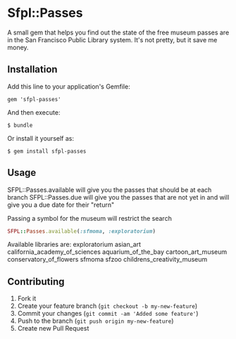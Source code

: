 # Sfpl::Passes

A small gem that helps you find out the state of the free museum passes are in the San Francisco Public Library system. It's not pretty, but it save me money.

## Installation

Add this line to your application's Gemfile:

    gem 'sfpl-passes'

And then execute:

    $ bundle

Or install it yourself as:

    $ gem install sfpl-passes

## Usage

SFPL::Passes.available will give you the passes that should be at each branch
SFPL::Passes.due will give you the passes that are not yet in and will give you a due date for their "return"

Passing a symbol for the museum will restrict the search

```ruby
SFPL::Passes.available(:sfmoma, :exploratorium)
```

Available libraries are:
        exploratorium
        asian_art
        california_academy_of_sciences
        aquarium_of_the_bay
        cartoon_art_museum
        conservatory_of_flowers
        sfmoma
        sfzoo
        childrens_creativity_museum

## Contributing

1. Fork it
2. Create your feature branch (`git checkout -b my-new-feature`)
3. Commit your changes (`git commit -am 'Added some feature'`)
4. Push to the branch (`git push origin my-new-feature`)
5. Create new Pull Request
